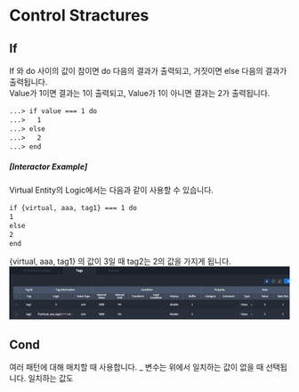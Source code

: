 # Control Stractures

## If
If 와 do 사이의 값이 참이면 do 다음의 결과가 출력되고, 거짓이면 else 다음의 결과가 출력됩니다.  
Value가 1이면 결과는 1이 출력되고, Value가 1이 아니면 결과는 2가 출력됩니다.
```
...> if value === 1 do
...>   1
...> else
...>   2
...> end
```
##### [Interactor Example]
 Virtual Entity의 Logic에서는 다음과 같이 사용할 수 있습니다.
```
if {virtual, aaa, tag1} === 1 do
1
else
2
end
```
{virtual, aaa, tag1} 의 값이 3일 때 tag2는 2의 값을 가지게 됩니다.
![img](../../img/elixirSyntax/if_example.jpg)

## Cond
여러 패턴에 대해 매치할 때 사용합니다. _ 변수는 위에서 일치하는 값이 없을 때 선택됩니다. 일치하는 값도 
